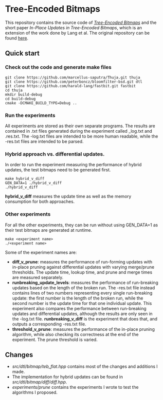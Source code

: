# Tree-Encoded Bitmaps

This repository contains the source code of
[*Tree-Encoded Bitmaps*](http://db.in.tum.de/~lang/papers/tebs.pdf)
and the short paper *In-Place Updates in Tree-Encoded Bitmaps*, which is an extension of the work done by Lang et al.
The original repository can be found [here](https://github.com/harald-lang/tree-encoded-bitmaps).

## Quick start

### Check out the code and generate make files
```
git clone https://github.com/marcellus-saputra/Thuja.git thuja
git clone https://github.com/peterboncz/bloomfilter-bsd.git dtl
git clone https://github.com/harald-lang/fastbit.git fastbit
cd thuja
mkdir build-debug
cd build-debug
cmake -DCMAKE_BUILD_TYPE=Debug ..
```
### Run the experiments
All experiments are stored as their own separate programs.
The results are contained in .txt files generated during the experiment called <experiment name>_log.txt and <experiment name>.res.txt.
The -log.txt files are intended to be more human readable, while the -res.txt files are intended to be parsed.
 
### Hybrid approach vs. differential updates.
 
In order to run the experiment measuring the performance of hybrid updates, the test bitmaps need to be generated first.
```
make hybrid_v_diff
GEN_DATA=1 ./hybrid_v_diff
./hybrid_v_diff
```
**hybrid_v_diff** measures the update time as well as the memory consumption for both approaches.
 
### Other experiments 
For all the other experiments, they can be run without using GEN_DATA=1 as their test bitmaps are generated at runtime.
```
make <experiment name>
./<experiment name>
```
Some of the experiment names are:
- **diff_v_prune**: measures the performance of run-forming updates with in-place pruning against differential updates with varying merge/prune thresholds. The update time, lookup time, and prune and merge times are measured separately.
- **runbreaking_update_levels**: measures the performance of run-breaking updates based on the length of the broken run. The -res.txt file instead contains lines of two numbers representing every single run-breaking update: the first number is the length of the broken run, while the second number is the update time for that one individual update. This experiment also compares the performance between run-breaking updates and differential updates, although the results are only seen in the -log.txt file. **runbreaking_v_diff** is the experiment that does that, and outputs a corresponding -res.txt file.
- **threshold_v_prune**: measures the performance of the in-place pruning algorithm, while also checking its correctness at the end of the experiment. The prune threshold is varied.
 
## Changes
- *src/dtl/bitmap/teb_flat.hpp* contains most of the changes and additions I made.
- The implementation for hybrid updates can be found in *src/dtl/bitmap/diff/diff.hpp*.
- *experiments/prune* contains the experiments I wrote to test the algorithms I proposed.
